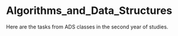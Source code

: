 # Algorithms_and_Data_Structures
Here are the tasks from ADS classes in the second year of studies.
